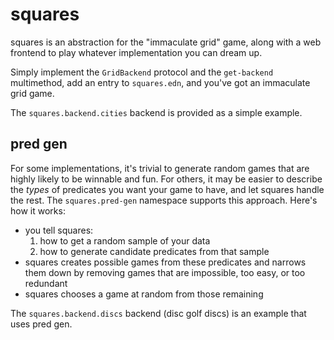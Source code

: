 # squares

squares is an abstraction for the "immaculate grid" game, along with a web
frontend to play whatever implementation you can dream up.

Simply implement the `GridBackend` protocol and the `get-backend` multimethod,
add an entry to `squares.edn`, and you've got an immaculate grid game.

The `squares.backend.cities` backend is provided as a simple example.

## pred gen

For some implementations, it's trivial to generate random games that are highly
likely to be winnable and fun. For others, it may be easier to describe the
*types* of predicates you want your game to have, and let squares handle the
rest. The `squares.pred-gen` namespace supports this approach. Here's how it
works:

  - you tell squares:
     1. how to get a random sample of your data
     2. how to generate candidate predicates from that sample
  - squares creates possible games from these predicates and narrows them down
    by removing games that are impossible, too easy, or too redundant
  - squares chooses a game at random from those remaining

The `squares.backend.discs` backend (disc golf discs) is an example that uses
pred gen.
